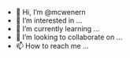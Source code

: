 - 👋 Hi, I’m @mcwenern
- 👀 I’m interested in ...
- 🌱 I’m currently learning ...
- 💞️ I’m looking to collaborate on ...
- 📫 How to reach me ...

<!---
mcwenern/mcwenern is a ✨ special ✨ repository because its `README.md` (this file) appears on your GitHub profile.
You can click the Preview link to take a look at your changes.
--->

